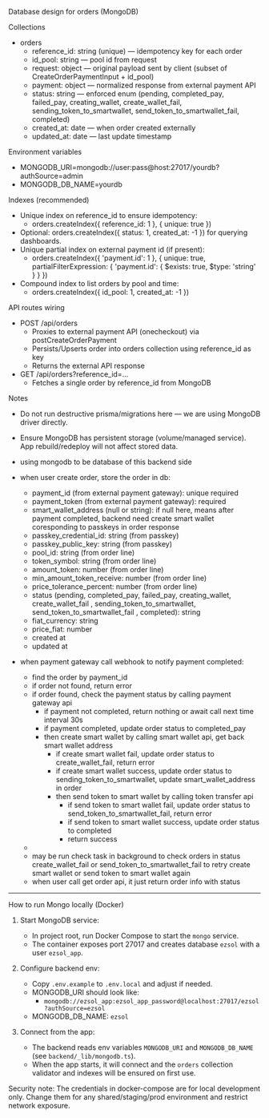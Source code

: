 Database design for orders (MongoDB)

Collections

-   orders
    -   reference_id: string (unique) — idempotency key for each order
    -   id_pool: string — pool id from request
    -   request: object — original payload sent by client (subset of CreateOrderPaymentInput + id_pool)
    -   payment: object — normalized response from external payment API
    -   status: string — enforced enum (pending, completed_pay, failed_pay, creating_wallet, create_wallet_fail, sending_token_to_smartwallet, send_token_to_smartwallet_fail, completed)
    -   created_at: date — when order created externally
    -   updated_at: date — last update timestamp

Environment variables

-   MONGODB_URI=mongodb://user:pass@host:27017/yourdb?authSource=admin
-   MONGODB_DB_NAME=yourdb

Indexes (recommended)

-   Unique index on reference_id to ensure idempotency:
    -   orders.createIndex({ reference_id: 1 }, { unique: true })
-   Optional: orders.createIndex({ status: 1, created_at: -1 }) for querying dashboards.
-   Unique partial index on external payment id (if present):
    -   orders.createIndex({ 'payment.id': 1 }, { unique: true, partialFilterExpression: { 'payment.id': { $exists: true, $type: 'string' } } })
-   Compound index to list orders by pool and time:
    -   orders.createIndex({ id_pool: 1, created_at: -1 })

API routes wiring

-   POST /api/orders
    -   Proxies to external payment API (onecheckout) via postCreateOrderPayment
    -   Persists/Upserts order into orders collection using reference_id as key
    -   Returns the external API response
-   GET /api/orders?reference_id=...
    -   Fetches a single order by reference_id from MongoDB

Notes

-   Do not run destructive prisma/migrations here — we are using MongoDB driver directly.
-   Ensure MongoDB has persistent storage (volume/managed service). App rebuild/redeploy will not affect stored data.

-   using mongodb to be database of this backend side
-   when user create order, store the order in db:

    -   payment_id (from external payment gateway): unique required
    -   payment_token (from external payment gateway): required
    -   smart_wallet_address (null or string): if null here, means after payment completed, backend need create smart wallet coresponding to passkeys in order response
    -   passkey_credential_id: string (from passkey)
    -   passkey_public_key: string (from passkey)
    -   pool_id: string (from order line)
    -   token_symbol: string (from order line)
    -   amount_token: number (from order line)
    -   min_amount_token_receive: number (from order line)
    -   price_tolerance_percent: number (from order line)
    -   status (pending, completed_pay, failed_pay, creating_wallet, create_wallet_fail , sending_token_to_smartwallet, send_token_to_smartwallet_fail , completed): string
    -   fiat_currency: string
    -   price_fiat: number
    -   created at
    -   updated at

-   when payment gateway call webhook to notify payment completed:
    -   find the order by payment_id
    -   if order not found, return error
    -   if order found, check the payment status by calling payment gateway api
        -   if payment not completed, return nothing or await call next time interval 30s
        -   if payment completed, update order status to completed_pay
        -   then create smart wallet by calling smart wallet api, get back smart wallet address
            -   if create smart wallet fail, update order status to create_wallet_fail, return error
            -   if create smart wallet success, update order status to sending_token_to_smartwallet, update smart_wallet_address in order
            -   then send token to smart wallet by calling token transfer api
                -   if send token to smart wallet fail, update order status to send_token_to_smartwallet_fail, return error
                -   if send token to smart wallet success, update order status to completed
                -   return success
    -
    -   may be run check task in background to check orders in status create_wallet_fail or send_token_to_smartwallet_fail to retry create smart wallet or send token to smart wallet again
    -   when user call get order api, it just return order info with status

---

How to run Mongo locally (Docker)

1. Start MongoDB service:

    - In project root, run Docker Compose to start the `mongo` service.
    - The container exposes port 27017 and creates database `ezsol` with a user `ezsol_app`.

2. Configure backend env:

    - Copy `.env.example` to `.env.local` and adjust if needed.
    - MONGODB_URI should look like:
        - `mongodb://ezsol_app:ezsol_app_password@localhost:27017/ezsol?authSource=ezsol`
    - MONGODB_DB_NAME: `ezsol`

3. Connect from the app:
    - The backend reads env variables `MONGODB_URI` and `MONGODB_DB_NAME` (see `backend/_lib/mongodb.ts`).
    - When the app starts, it will connect and the `orders` collection validator and indexes will be ensured on first use.

Security note: The credentials in docker-compose are for local development only. Change them for any shared/staging/prod environment and restrict network exposure.
